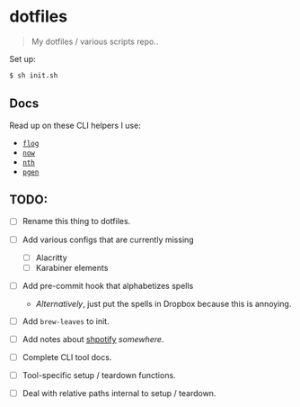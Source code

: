 # dotfiles

> My dotfiles / various scripts repo..

Set up:

```bash
$ sh init.sh
```

## Docs

Read up on these CLI helpers I use:

* [`flog`](./docs/README.flog.md)
* [`now`](./docs/README.now.md)
* [`nth`](./docs/README.nth.md)
* [`pgen`](./docs/README.pgen.md)

## TODO:

- [ ] Rename this thing to dotfiles.
- [ ] Add various configs that are currently missing
  - [ ] Alacritty
  - [ ] Karabiner elements
- [ ] Add pre-commit hook that alphabetizes spells
  - _Alternatively_, just put the spells in Dropbox because this is annoying.
- [ ] Add `brew-leaves` to init.
- [ ] Add notes about [shpotify](https://github.com/hnarayanan/shpotify) _somewhere_.
- [ ] Complete CLI tool docs.
- [ ] Tool-specific setup / teardown functions.
- [ ] Deal with relative paths internal to setup / teardown.

